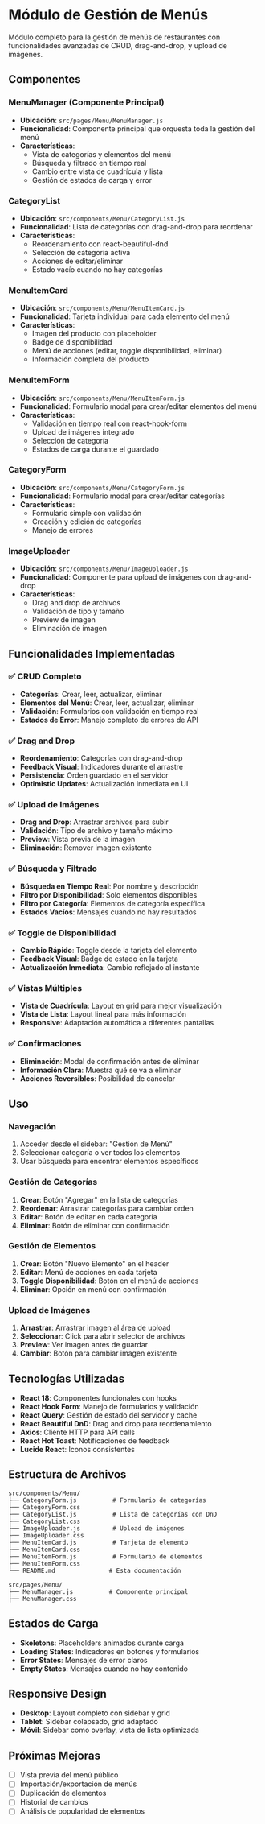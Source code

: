 # Módulo de Gestión de Menús

Módulo completo para la gestión de menús de restaurantes con funcionalidades avanzadas de CRUD, drag-and-drop, y upload de imágenes.

## Componentes

### MenuManager (Componente Principal)
- **Ubicación**: `src/pages/Menu/MenuManager.js`
- **Funcionalidad**: Componente principal que orquesta toda la gestión del menú
- **Características**:
  - Vista de categorías y elementos del menú
  - Búsqueda y filtrado en tiempo real
  - Cambio entre vista de cuadrícula y lista
  - Gestión de estados de carga y error

### CategoryList
- **Ubicación**: `src/components/Menu/CategoryList.js`
- **Funcionalidad**: Lista de categorías con drag-and-drop para reordenar
- **Características**:
  - Reordenamiento con react-beautiful-dnd
  - Selección de categoría activa
  - Acciones de editar/eliminar
  - Estado vacío cuando no hay categorías

### MenuItemCard
- **Ubicación**: `src/components/Menu/MenuItemCard.js`
- **Funcionalidad**: Tarjeta individual para cada elemento del menú
- **Características**:
  - Imagen del producto con placeholder
  - Badge de disponibilidad
  - Menú de acciones (editar, toggle disponibilidad, eliminar)
  - Información completa del producto

### MenuItemForm
- **Ubicación**: `src/components/Menu/MenuItemForm.js`
- **Funcionalidad**: Formulario modal para crear/editar elementos del menú
- **Características**:
  - Validación en tiempo real con react-hook-form
  - Upload de imágenes integrado
  - Selección de categoría
  - Estados de carga durante el guardado

### CategoryForm
- **Ubicación**: `src/components/Menu/CategoryForm.js`
- **Funcionalidad**: Formulario modal para crear/editar categorías
- **Características**:
  - Formulario simple con validación
  - Creación y edición de categorías
  - Manejo de errores

### ImageUploader
- **Ubicación**: `src/components/Menu/ImageUploader.js`
- **Funcionalidad**: Componente para upload de imágenes con drag-and-drop
- **Características**:
  - Drag and drop de archivos
  - Validación de tipo y tamaño
  - Preview de imagen
  - Eliminación de imagen

## Funcionalidades Implementadas

### ✅ CRUD Completo
- **Categorías**: Crear, leer, actualizar, eliminar
- **Elementos del Menú**: Crear, leer, actualizar, eliminar
- **Validación**: Formularios con validación en tiempo real
- **Estados de Error**: Manejo completo de errores de API

### ✅ Drag and Drop
- **Reordenamiento**: Categorías con drag-and-drop
- **Feedback Visual**: Indicadores durante el arrastre
- **Persistencia**: Orden guardado en el servidor
- **Optimistic Updates**: Actualización inmediata en UI

### ✅ Upload de Imágenes
- **Drag and Drop**: Arrastrar archivos para subir
- **Validación**: Tipo de archivo y tamaño máximo
- **Preview**: Vista previa de la imagen
- **Eliminación**: Remover imagen existente

### ✅ Búsqueda y Filtrado
- **Búsqueda en Tiempo Real**: Por nombre y descripción
- **Filtro por Disponibilidad**: Solo elementos disponibles
- **Filtro por Categoría**: Elementos de categoría específica
- **Estados Vacíos**: Mensajes cuando no hay resultados

### ✅ Toggle de Disponibilidad
- **Cambio Rápido**: Toggle desde la tarjeta del elemento
- **Feedback Visual**: Badge de estado en la tarjeta
- **Actualización Inmediata**: Cambio reflejado al instante

### ✅ Vistas Múltiples
- **Vista de Cuadrícula**: Layout en grid para mejor visualización
- **Vista de Lista**: Layout lineal para más información
- **Responsive**: Adaptación automática a diferentes pantallas

### ✅ Confirmaciones
- **Eliminación**: Modal de confirmación antes de eliminar
- **Información Clara**: Muestra qué se va a eliminar
- **Acciones Reversibles**: Posibilidad de cancelar

## Uso

### Navegación
1. Acceder desde el sidebar: "Gestión de Menú"
2. Seleccionar categoría o ver todos los elementos
3. Usar búsqueda para encontrar elementos específicos

### Gestión de Categorías
1. **Crear**: Botón "Agregar" en la lista de categorías
2. **Reordenar**: Arrastrar categorías para cambiar orden
3. **Editar**: Botón de editar en cada categoría
4. **Eliminar**: Botón de eliminar con confirmación

### Gestión de Elementos
1. **Crear**: Botón "Nuevo Elemento" en el header
2. **Editar**: Menú de acciones en cada tarjeta
3. **Toggle Disponibilidad**: Botón en el menú de acciones
4. **Eliminar**: Opción en menú con confirmación

### Upload de Imágenes
1. **Arrastrar**: Arrastrar imagen al área de upload
2. **Seleccionar**: Click para abrir selector de archivos
3. **Preview**: Ver imagen antes de guardar
4. **Cambiar**: Botón para cambiar imagen existente

## Tecnologías Utilizadas

- **React 18**: Componentes funcionales con hooks
- **React Hook Form**: Manejo de formularios y validación
- **React Query**: Gestión de estado del servidor y cache
- **React Beautiful DnD**: Drag and drop para reordenamiento
- **Axios**: Cliente HTTP para API calls
- **React Hot Toast**: Notificaciones de feedback
- **Lucide React**: Iconos consistentes

## Estructura de Archivos

```
src/components/Menu/
├── CategoryForm.js          # Formulario de categorías
├── CategoryForm.css
├── CategoryList.js          # Lista de categorías con DnD
├── CategoryList.css
├── ImageUploader.js         # Upload de imágenes
├── ImageUploader.css
├── MenuItemCard.js          # Tarjeta de elemento
├── MenuItemCard.css
├── MenuItemForm.js          # Formulario de elementos
├── MenuItemForm.css
└── README.md               # Esta documentación

src/pages/Menu/
├── MenuManager.js          # Componente principal
├── MenuManager.css
```

## Estados de Carga

- **Skeletons**: Placeholders animados durante carga
- **Loading States**: Indicadores en botones y formularios
- **Error States**: Mensajes de error claros
- **Empty States**: Mensajes cuando no hay contenido

## Responsive Design

- **Desktop**: Layout completo con sidebar y grid
- **Tablet**: Sidebar colapsado, grid adaptado
- **Móvil**: Sidebar como overlay, vista de lista optimizada

## Próximas Mejoras

- [ ] Vista previa del menú público
- [ ] Importación/exportación de menús
- [ ] Duplicación de elementos
- [ ] Historial de cambios
- [ ] Análisis de popularidad de elementos